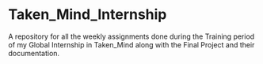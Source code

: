 # Taken_Mind_Internship
A repository for all the weekly assignments done during the Training period of my Global Internship in Taken_Mind along with the Final Project and their documentation.
